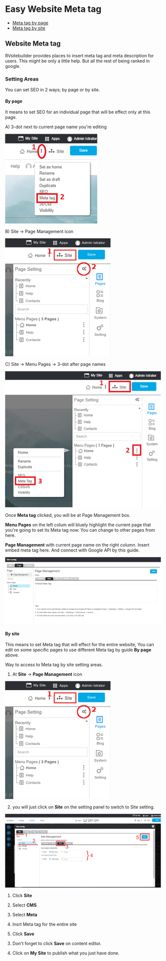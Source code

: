 # Easy Website Meta tag

  - [Meta tag by page](#metabypage)
  - [Meta tag by site](#metabysite)

## Website Meta tag


RVsitebuilder provides places to insert meta tag and meta description for users. This might be only a little help. But all the rest of being ranked in google.


### Setting Areas
You can set SEO in 2 ways; by page or by site.



<a name="metabypage"></a>
#### By page

It means to set SEO for an individual page that will be effect only at this page.

A) 3-dot next to current page name you're editing

![image](images/meta1.png)


B) Site -> Page Management icon

![image](images/visibility2.png)


C) Site -> Menu Pages -> 3-dot after page names

![image](images/meta2.png)


Once **Meta tag** clicked, you will be at Page Management box.

**Menu Pages** on the left colum will bluely highlight the current page that you're going to set its Meta tag now. You can change to other pages from here.

**Page Management** with current page name on the right column. Insert embed meta tag here. And connect with Google API by this guide.

![image](images/meta3.png)



<a name="metabysite"></a>
#### By site

This means to set Meta tag that will effect for the entire website, You can edit on some specific pages to use different Meta tag by guide **By page** above.

Way to access to Meta tag by site setting areas.

1. At **Site** -> **Page Management** icon

![image](images/visibility2.png)


2. you will just click on **Site** on the setting panel to switch to Site setting.

![image](images/seoimage1.png)

1) Click **Site**

2) Select **CMS**

3) Select **Meta**

4) Insrt Meta tag for the entire site

5) Click **Save**


3. Don't forget to click **Save** on content editor.


4. Click on **My Site** to publish what you just have done.


